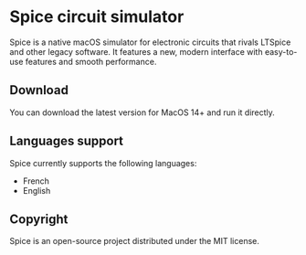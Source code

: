 # Spice circuit simulator

Spice is a native macOS simulator for electronic circuits that rivals LTSpice and other legacy software. It features a new, modern interface with easy-to-use features and smooth performance.

## Download

You can download the latest version for MacOS 14+ and run it directly.

## Languages support

Spice currently supports the following languages:
- French
- English

## Copyright

Spice is an open-source project distributed under the MIT license.
